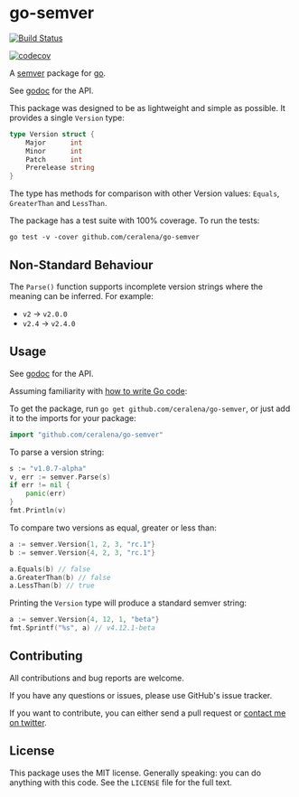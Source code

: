 # go-semver

[![Build Status](https://travis-ci.org/ceralena/go-semver.svg?branch=master)](https://travis-ci.org/ceralena/go-semver)

[![codecov](https://codecov.io/gh/ceralena/go-semver/branch/master/graph/badge.svg)](https://codecov.io/gh/ceralena/go-semver)

A [semver](http://semver.org) package for [go](https://golang.org).

See [godoc](https://godoc.org/github.com/ceralena/go-semver) for the API.

This package was designed to be as lightweight and simple as possible. It
provides a single `Version` type:

```go
type Version struct {
	Major      int
	Minor      int
	Patch      int
	Prerelease string
}
```

The type has methods for comparison with other Version values: `Equals`, `GreaterThan` and `LessThan`.

The package has a test suite with 100% coverage. To run the tests:

	go test -v -cover github.com/ceralena/go-semver

## Non-Standard Behaviour

The `Parse()` function supports incomplete version strings where the meaning can be
inferred. For example:

* `v2` -> `v2.0.0`
* `v2.4` -> `v2.4.0`

## Usage

See [godoc](https://godoc.org/github.com/ceralena/go-semver) for the API.

Assuming familiarity with [how to write Go
code](https://golang.org/doc/code.html):

To get the package, run `go get github.com/ceralena/go-semver`, or
just add it to the imports for your package:

```go
import "github.com/ceralena/go-semver"
```

To parse a version string:

```go
s := "v1.0.7-alpha"
v, err := semver.Parse(s)
if err != nil {
	panic(err)
}
fmt.Println(v)
```

To compare two versions as equal, greater or less than:

```go
a := semver.Version{1, 2, 3, "rc.1"}
b := semver.Version{4, 2, 3, "rc.1"}

a.Equals(b) // false
a.GreaterThan(b) // false
a.LessThan(b) // true
```

Printing the `Version` type will produce a standard semver string:

```go
a := semver.Version{4, 12, 1, "beta"}
fmt.Sprintf("%s", a) // v4.12.1-beta
```

Contributing
------------

All contributions and bug reports are welcome.

If you have any questions or issues, please use GitHub's issue tracker.

If you want to contribute, you can either send a pull request or [contact me on
twitter](https://twitter.com/ceralena).

License
-------

This package uses the MIT license. Generally speaking: you can do anything with this code. See the `LICENSE` file for the full text.
